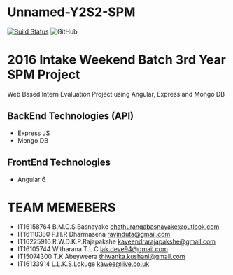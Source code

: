 # Unnamed-Y2S2-SPM
[![Build Status](https://travis-ci.org/SLIITGroupWork/InternEvaluation-Y3S2-SPM.svg?branch=User-Story%2F%23493)](https://travis-ci.org/SLIITGroupWork/InternEvaluation-Y3S2-SPM)
![GitHub](https://img.shields.io/github/license/mashape/apistatus.svg)


2016 Intake Weekend Batch 3rd Year SPM Project
==============================================
Web Based Intern Evaluation Project using Angular, Express and Mongo DB

BackEnd Technologies (API)
---------------------
* Express JS
* Mongo DB

FrontEnd Technologies
--------------------
* Angular 6


TEAM MEMEBERS
==============
* IT16158764 B.M.C.S Basnayake chathurangabasnayake@outlook.com
* IT16110380 P.H.R Dharmasena ravinduta@gmail.com
* IT16225916 R.W.D.K.P.Rajapakshe kaveendrarajapakshe@gmail.com
* IT16105744 Witharana T.L.C lak.deve94@gmail.com
* IT15074300 T.K Abeyweera thiwanka.kushani@gmail.com
* IT16133914 L.L.K.S.Lokuge kawee@live.co.uk
